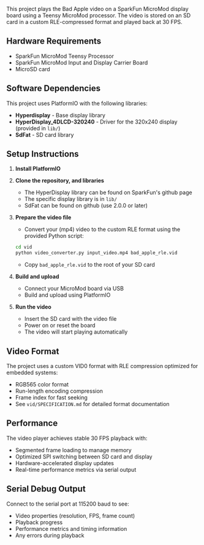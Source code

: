 This project plays the Bad Apple video on a SparkFun MicroMod display board using a
Teensy MicroMod processor. The video is stored on an SD card in a custom RLE-compressed 
format and played back at 30 FPS.

## Hardware Requirements

- SparkFun MicroMod Teensy Processor
- SparkFun MicroMod Input and Display Carrier Board 
- MicroSD card

## Software Dependencies

This project uses PlatformIO with the following libraries:

- **Hyperdisplay** - Base display library
- **HyperDisplay_4DLCD-320240** - Driver for the 320x240 display (provided in `lib/`)
- **SdFat** - SD card library

## Setup Instructions

1. **Install PlatformIO**

2. **Clone the repository, and libraries**
   - The HyperDisplay library can be found on SparkFun's github page 
   - The specific display library is in `lib/` 
   - SdFat can be found on github (use 2.0.0 or later) 

3. **Prepare the video file**
   - Convert your (mp4) video to the custom RLE format using the provided Python script:
   ```bash
   cd vid
   python video_converter.py input_video.mp4 bad_apple_rle.vid
   ```
   - Copy `bad_apple_rle.vid` to the root of your SD card

4. **Build and upload**
   - Connect your MicroMod board via USB
   - Build and upload using PlatformIO

5. **Run the video**
   - Insert the SD card with the video file
   - Power on or reset the board
   - The video will start playing automatically

## Video Format

The project uses a custom VID0 format with RLE compression optimized for embedded systems:
- RGB565 color format
- Run-length encoding compression
- Frame index for fast seeking
- See `vid/SPECIFICATION.md` for detailed format documentation

## Performance

The video player achieves stable 30 FPS playback with:
- Segmented frame loading to manage memory
- Optimized SPI switching between SD card and display
- Hardware-accelerated display updates
- Real-time performance metrics via serial output

## Serial Debug Output

Connect to the serial port at 115200 baud to see:
- Video properties (resolution, FPS, frame count)
- Playback progress
- Performance metrics and timing information
- Any errors during playback
